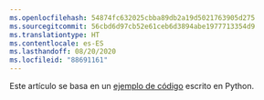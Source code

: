 ```yaml
---
ms.openlocfilehash: 54874fc632025cbba89db2a19d5021763905d275
ms.sourcegitcommit: 56cbd6d97cb52e61ceb6d3894abe1977713354d9
ms.translationtype: HT
ms.contentlocale: es-ES
ms.lasthandoff: 08/20/2020
ms.locfileid: "88691161"
---
```

Este artículo se basa en un [ejemplo de código](https://github.com/Azure-Samples/live-video-analytics-iot-edge-python) escrito en Python.